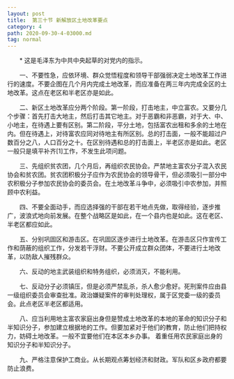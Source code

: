 ```yaml
---
layout: post
title:  第三十节 新解放区土地改革要点
category: 4
path: 2020-09-30-4-03000.md
tag: normal
---
```


　　* 这是毛泽东为中共中央起草的对党内的指示。

　　一、不要性急，应依环境、群众觉悟程度和领导干部强弱决定土地改革工作进行的速度。不要企图在几个月内完成土地改革，而应准备在两三年内完成全区的土地改革。这点在老区和半老区亦是如此。

　　二、新区土地改革应分两个阶段。第一阶段，打击地主，中立富农。又要分几个步骤：首先打击大地主，然后打击其它地主。对于恶霸和非恶霸，对于大、中、小地主，在待遇上要有区别。第二阶段，平分土地，包括富农出租和多余的土地在内。但在待遇上，对待富农应同对待地主有所区别。总的打击面，一般不能超过户数百分之八，人口百分之十。在区别待遇和总的打击面上，半老区亦是如此。老区一般只是填平补齐[1]工作，不发生此项问题。

　　三、先组织贫农团，几个月后，再组织农民协会。严禁地主富农分子混入农民协会和贫农团。贫农团积极分子应作为农民协会的领导骨干，但必须吸引一部分中农积极分子参加农民协会的委员会。在土地改革斗争中，必须吸引中农参加，并照顾中农利益。

　　四、不要全面动手，而应选择强的干部在若干地点先做，取得经验，逐步推广，波浪式地向前发展。在整个战略区是如此，在一个县内也是如此。这在老区、半老区都应如此。

　　五、分别巩固区和游击区。在巩固区逐步进行土地改革。在游击区只作宣传工作和荫蔽的组织工作，分发若干浮财。不要公开成立群众团体，不要进行土地改革，以防敌人摧残群众。

　　六、反动的地主武装组织和特务组织，必须消灭，不能利用。

　　七、反动分子必须镇压，但是必须严禁乱杀，杀人愈少愈好。死刑案件应由县一级组织委员会审查批准。政治嫌疑案件的审判处理权，属于区党委一级的委员会。此点老区半老区都适用。

　　八、应当利用地主富农家庭出身但是赞成土地改革的本地的革命的知识分子和半知识分子，参加建立根据地的工作。但要加紧对于他们的教育，防止他们把持权力，妨碍土地改革。一般不宜要他们在本区本乡办事。
着重任用农民家庭出身的知识分子和半知识分子。

　　九、严格注意保护工商业。从长期观点筹划经济和财政。军队和区乡政府都要防止浪费。